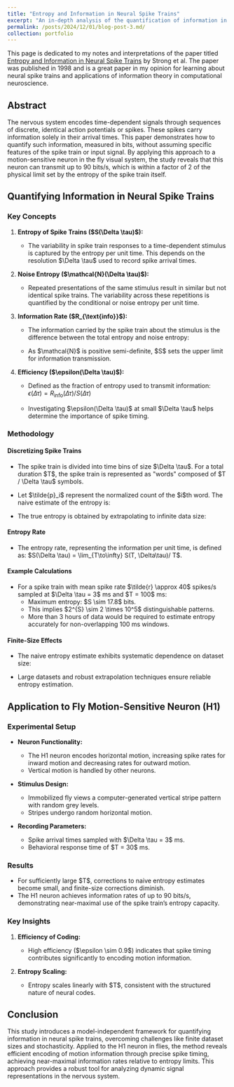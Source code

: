 ```yaml
---
title: "Entropy and Information in Neural Spike Trains"
excerpt: "An in-depth analysis of the quantification of information in neural spike trains based on entropy measures."
permalink: /posts/2024/12/01/blog-post-3.md/
collection: portfolio
---
```


This page is dedicated to my notes and interpretations of the paper titled [Entropy and Information in Neural Spike Trains](https://journals.aps.org/prl/abstract/10.1103/PhysRevLett.80.197) by Strong et al. The paper was published in 1998 and is a great paper in my opinion for learning about neural spike trains and applications of information theory in computational neuroscience.

## Abstract

The nervous system encodes time-dependent signals through sequences of discrete, identical action potentials or spikes. These spikes carry information solely in their arrival times. This paper demonstrates how to quantify such information, measured in bits, without assuming specific features of the spike train or input signal. By applying this approach to a motion-sensitive neuron in the fly visual system, the study reveals that this neuron can transmit up to 90 bits/s, which is within a factor of 2 of the physical limit set by the entropy of the spike train itself.

## Quantifying Information in Neural Spike Trains

### Key Concepts

1. **Entropy of Spike Trains (\$S(\Delta \tau)\$):**

   - The variability in spike train responses to a time-dependent stimulus is captured by the entropy per unit time. This depends on the resolution \$\Delta \tau\$ used to record spike arrival times.

2. **Noise Entropy (\$\mathcal{N}(\Delta \tau)\$):**

   - Repeated presentations of the same stimulus result in similar but not identical spike trains. The variability across these repetitions is quantified by the conditional or noise entropy per unit time.

3. **Information Rate (\$R\_{\text{info}}\$):**

   - The information carried by the spike train about the stimulus is the difference between the total entropy and noise entropy:

   - As \$\mathcal{N}\$ is positive semi-definite, \$S\$ sets the upper limit for information transmission.

4. **Efficiency (\$\epsilon(\Delta \tau)\$):**

   - Defined as the fraction of entropy used to transmit information: $\epsilon(\Delta \tau) = R_{\text{info}}(\Delta \tau) / S(\Delta \tau)$

   - Investigating \$\epsilon(\Delta \tau)\$ at small \$\Delta \tau\$ helps determine the importance of spike timing.

### Methodology

#### Discretizing Spike Trains

- The spike train is divided into time bins of size \$\Delta \tau\$. For a total duration \$T\$, the spike train is represented as "words" composed of \$T / \Delta \tau\$ symbols.

- Let \$\tilde{p}\_i\$ represent the normalized count of the \$i\$th word. The naive estimate of the entropy is:

- The true entropy is obtained by extrapolating to infinite data size:

#### Entropy Rate

- The entropy rate, representing the information per unit time, is defined as: \$S(\Delta \tau) = \lim\_{T\to\infty} S(T, \Delta\tau)/ T\$.

#### Example Calculations

- For a spike train with mean spike rate \$\tilde{r} \approx 40\$ spikes/s sampled at \$\Delta \tau = 3\$ ms and \$T = 100\$ ms:
  - Maximum entropy: \$S \sim 17.8\$ bits.
  - This implies \$2^{S} \sim 2 \times 10^5\$ distinguishable patterns.
  - More than 3 hours of data would be required to estimate entropy accurately for non-overlapping 100 ms windows.

#### Finite-Size Effects

- The naive entropy estimate exhibits systematic dependence on dataset size:

- Large datasets and robust extrapolation techniques ensure reliable entropy estimation.

## Application to Fly Motion-Sensitive Neuron (H1)

### Experimental Setup

- **Neuron Functionality:**

  - The H1 neuron encodes horizontal motion, increasing spike rates for inward motion and decreasing rates for outward motion.
  - Vertical motion is handled by other neurons.

- **Stimulus Design:**

  - Immobilized fly views a computer-generated vertical stripe pattern with random grey levels.
  - Stripes undergo random horizontal motion.

- **Recording Parameters:**

  - Spike arrival times sampled with \$\Delta \tau = 3\$ ms.
  - Behavioral response time of \$T = 30\$ ms.

### Results

- For sufficiently large \$T\$, corrections to naive entropy estimates become small, and finite-size corrections diminish.
- The H1 neuron achieves information rates of up to 90 bits/s, demonstrating near-maximal use of the spike train’s entropy capacity.

### Key Insights

1. **Efficiency of Coding:**

   - High efficiency (\$\epsilon \sim 0.9\$) indicates that spike timing contributes significantly to encoding motion information.

2. **Entropy Scaling:**

   - Entropy scales linearly with \$T\$, consistent with the structured nature of neural codes.

## Conclusion

This study introduces a model-independent framework for quantifying information in neural spike trains, overcoming challenges like finite dataset sizes and stochasticity. Applied to the H1 neuron in flies, the method reveals efficient encoding of motion information through precise spike timing, achieving near-maximal information rates relative to entropy limits. This approach provides a robust tool for analyzing dynamic signal representations in the nervous system.

